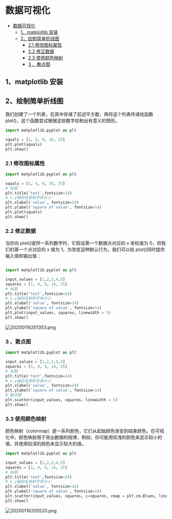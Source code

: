 <!--
 * @Author: your name
 * @Date: 2020-01-16 16:55:35
 * @LastEditTime : 2020-01-16 20:53:07
 * @LastEditors  : Please set LastEditors
 * @Description: In User Settings Edit
 * @FilePath: \VueLearnc:\Users\11346\OneDrive\笔记\PythonLearning\小项目\数据可视化.md
 -->

# 数据可视化

<!-- @import "[TOC]" {cmd="toc" depthFrom=1 depthTo=6 orderedList=false} -->

<!-- code_chunk_output -->

- [数据可视化](#数据可视化)
  - [1、matplotlib 安装](#1-matplotlib安装)
  - [2、绘制简单折线图](#2-绘制简单折线图)
    - [2.1 修改图标属性](#21-修改图标属性)
    - [2.2 修正数据](#22-修正数据)
    - [2.3 使用颜色映射](#23-使用颜色映射)
    - [3 、散点图](#3-散点图)

## <!-- /code_chunk_output -->

## 1、matplotlib 安装

## 2、绘制简单折线图

我们创建了一个列表，在其中存储了前述平方数，再将这个列表传递给函数 plot()，这个函数尝试根据这些数字绘制出有意义的图形。

```python {cmd}
import matplotlib.pyplot as plt

squals = [1, 4, 9, 16, 25]
plt.plot(squals)
plt.show()
```

### 2.1 修改图标属性

```python {cmd}
import matplotlib.pyplot as plt

squals = [1, 4, 9, 16, 25]
# 标题
plt.title('test',fontsize=24)
# x,y轴的名称和字体大小
plt.xlabel('value', fontsize=14)
plt.ylabel('square of value', fontsize=14)
plt.plot(squals)
plt.show()
```

### 2.2 修正数据

当你向 plot()提供一系列数字时，它假设第一个数据点对应的 x 坐标值为 0，但我们的第一个点对应的 x 值为 1。为改变这种默认行为，我们可以给 plot()同时提供输入值和输出值：

```python {cmd}

import matplotlib.pyplot as plt

input_values = [1,2,3,4,5]
squares = [1, 4, 9, 16, 25]
# 标题
plt.title('test',fontsize=24)
# x,y轴的名称和字体大小
plt.xlabel('value', fontsize=14)
plt.ylabel('square of value', fontsize=14)
plt.plot(input_values, squares, linewidth = 5)
plt.show()

```

![20200116201353.png](https://cdn.jsdelivr.net/gh/1134642046/ImageBed/PythonLearn/20200116201353.png)

### 3 、散点图

```python {cmd}
import matplotlib.pyplot as plt

input_values = [1,2,3,4,5]
squares = [1, 4, 9, 16, 25]
# 标题
plt.title('test',fontsize=24)
# x,y轴的名称和字体大小
plt.xlabel('value', fontsize=14)
plt.ylabel('square of value', fontsize=14)
# 散点图
plt.scatter(input_values, squares, linewidth = 5)
plt.show()

```

### 3.3 使用颜色映射

颜色映射（colormap）是一系列颜色，它们从起始颜色渐变到结束颜色。在可视化中，颜色映射用于突出数据的规律，例如，你可能用较浅的颜色来显示较小的值，并使用较深的颜色来显示较大的值。

```python {cmd}
import matplotlib.pyplot as plt

input_values = [1,2,3,4,5]
squares = [1, 4, 9, 16, 25]
# 标题
plt.title('test',fontsize=24)
# x,y轴的名称和字体大小
plt.xlabel('value', fontsize=14)
plt.ylabel('square of value', fontsize=14)
plt.scatter(input_values, squares, c=squares, cmap = plt.cm.Blues, linewidth = 5)
plt.show()
```

![20200116205520.png](https://cdn.jsdelivr.net/gh/1134642046/ImageBed/PythonLearn/20200116205520.png)

```python {cmd}


```


```python {cmd}


```

```python {cmd}


```
